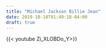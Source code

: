 ```yaml
---
title: "Michael Jackson Billie Jean"
date: 2019-10-18T01:49:18-04:00
draft: true
---
```


{{< youtube Zi_XLOBDo_Y>}}
